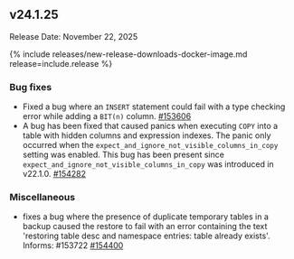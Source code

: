 ## v24.1.25

Release Date: November 22, 2025

{% include releases/new-release-downloads-docker-image.md release=include.release %}

<h3 id="v24-1-25-bug-fixes">Bug fixes</h3>

- Fixed a bug where an `INSERT` statement could fail with a type checking error while adding a `BIT(n)` column. [#153606][#153606]
- A bug has been fixed that caused panics when
  executing `COPY` into a table with hidden columns and expression
  indexes. The panic only occurred when the
  `expect_and_ignore_not_visible_columns_in_copy` setting was enabled.
  This bug has been present since
  `expect_and_ignore_not_visible_columns_in_copy` was introduced in
  v22.1.0. [#154282][#154282]

<h3 id="v24-1-25-miscellaneous">Miscellaneous</h3>

- fixes a bug where the presence of duplicate temporary
  tables in a backup caused the restore to fail with an error containing
  the text 'restoring table desc and namespace
  entries: table already exists'.
  Informs: #153722 [#154400][#154400]


[#154400]: https://github.com/cockroachdb/cockroach/pull/154400
[#153606]: https://github.com/cockroachdb/cockroach/pull/153606
[#154282]: https://github.com/cockroachdb/cockroach/pull/154282
